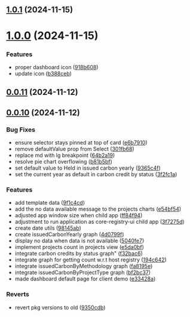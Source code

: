 ## [1.0.1](https://github.com/Chia-Network/core-registry-dashboard-ui/compare/1.0.0...1.0.1) (2024-11-15)



# [1.0.0](https://github.com/Chia-Network/core-registry-dashboard-ui/compare/0.0.11...1.0.0) (2024-11-15)


### Features

* proper dashboard icon ([918b608](https://github.com/Chia-Network/core-registry-dashboard-ui/commit/918b6085859d6c8aa6bb1e310b1aefe62e52692c))
* update icon ([b388ceb](https://github.com/Chia-Network/core-registry-dashboard-ui/commit/b388cebbc4e7aff7ae1a932f1479b3395bbe02ed))



## [0.0.11](https://github.com/Chia-Network/core-registry-dashboard-ui/compare/0.0.10...0.0.11) (2024-11-12)



## [0.0.10](https://github.com/Chia-Network/core-registry-dashboard-ui/compare/9f1c4cdde2b56a3e2162f21ee43c48468af1bcfd...0.0.10) (2024-11-12)


### Bug Fixes

* ensure selector stays pinned at top of card ([e6b7910](https://github.com/Chia-Network/core-registry-dashboard-ui/commit/e6b791096389a800b90c95d10acfde0faa717779))
* remove defaultValue prop from Select ([301fb68](https://github.com/Chia-Network/core-registry-dashboard-ui/commit/301fb6832b908ad1d890333eadba18341df1f0a8))
* replace md with lg breakpoint ([64b2a19](https://github.com/Chia-Network/core-registry-dashboard-ui/commit/64b2a19bfbfcaa7dca92f8064b0582ecd2cb000a))
* resolve pie chart overflowing ([b81b5bf](https://github.com/Chia-Network/core-registry-dashboard-ui/commit/b81b5bf71a87451397c3bef76143ff9baf65fbfa))
* set default value to Held in issued carbon yearly ([9365c4f](https://github.com/Chia-Network/core-registry-dashboard-ui/commit/9365c4f235a893e6ad568b2b8149aef20ff220c6))
* set the current year as default in carbon credit by status ([3f2fc1a](https://github.com/Chia-Network/core-registry-dashboard-ui/commit/3f2fc1a4f532d8802c269c828eb3d2d312f7a10e))


### Features

* add template data ([9f1c4cd](https://github.com/Chia-Network/core-registry-dashboard-ui/commit/9f1c4cdde2b56a3e2162f21ee43c48468af1bcfd))
* add the no data available message to the projects charts ([e54bf54](https://github.com/Chia-Network/core-registry-dashboard-ui/commit/e54bf542929f20aa4665d5332af54e83278918a0))
* adjusted app window size when child app ([ff84f94](https://github.com/Chia-Network/core-registry-dashboard-ui/commit/ff84f945a1e195c8d8ed42f0a9eda99637940b92))
* adjustment to run application as core-registry-ui child app ([3f7275d](https://github.com/Chia-Network/core-registry-dashboard-ui/commit/3f7275db2a23d8a4052c6ec626025c13ed047249))
* create date utils ([98145ab](https://github.com/Chia-Network/core-registry-dashboard-ui/commit/98145ab5cd29c2b44051d117be787e0908ccd926))
* create issuedCarbonYearly graph ([4d0799f](https://github.com/Chia-Network/core-registry-dashboard-ui/commit/4d0799f75f48abd9fb976cba851ac81cbfe19bcc))
* display no data when data is not available ([5040fe7](https://github.com/Chia-Network/core-registry-dashboard-ui/commit/5040fe7d24537129a049d67fa45bbb2ba9792575))
* implement projects count in projects view ([e5da0bf](https://github.com/Chia-Network/core-registry-dashboard-ui/commit/e5da0bfd238a3b757fd986857a94671587bfa7c3))
* integrate carbon credits by status graph" ([f32bac6](https://github.com/Chia-Network/core-registry-dashboard-ui/commit/f32bac6d3ad6ca81c87b4a16eef9d1d76e1cb326))
* integrate graph for getting count w.r.t host registry ([194c642](https://github.com/Chia-Network/core-registry-dashboard-ui/commit/194c642577465842a504989e892d7521f15ef6e4))
* integrate issuedCarbonByMethodology graph ([fa8195e](https://github.com/Chia-Network/core-registry-dashboard-ui/commit/fa8195e0bd09a99284b8d78ad244498cc87d4b6a))
* integrate issuedCarbonByProjectType graph ([bf2bc37](https://github.com/Chia-Network/core-registry-dashboard-ui/commit/bf2bc3727f1b9471569875412a5fa3204b5e625d))
* made dashboard default page for client demo ([e33428a](https://github.com/Chia-Network/core-registry-dashboard-ui/commit/e33428a6c4f458e32b976c26debcfe4971a20349))


### Reverts

* revert pkg versions to old ([9350cdb](https://github.com/Chia-Network/core-registry-dashboard-ui/commit/9350cdbda8d7cb7855e0580f3254ae302ad336b8))



